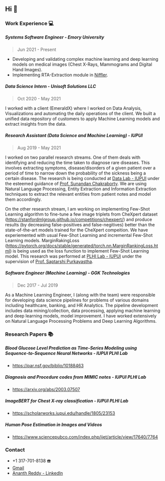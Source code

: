 ## Hi 👋

### Work Experience :computer:

##### Systems Software Engineer - Emory University
> Jun 2021 - Present

- Developing and validating complex machine learning and deep learning models on medical images (Chest X-Rays, Mammograms and Digital Hand Images).
- Implementing RTA-Extraction module in [Niffler](github.com/Emory-HITI/Niffler/).

##### Data Science Intern - Unisoft Solutions LLC
> Oct 2020 - May 2021

I worked with a client (EmeraldX) where I worked on Data Analysis, Visualizations and automating the daily operations of the client. We built a unified data repository of customers to apply Machine Learning models and extract insights from the data.

##### Research Assistant (Data Science and Machine Learning) - IUPUI
> Aug 2019 - May 2021

I worked on two parallel research streams. One of them deals with identifying and reducing the time taken to diagnose rare diseases. This involves extracting symptoms, disease/disorders of a given patient over a period of time to narrow down the probability of the sickness being a certain disease. The research is being conducted at [Data Lab - IUPUI](https://data.soic.iupui.edu/people.html) under the esteemed guidance of [Prof. Sunandan Chakraborty](https://soic.iupui.edu/people/sunandan-chakraborty/). We are using Natural Language Processing, Entity Extraction and Information Extraction techniques to extract the relevant entities from patient notes and model them accordingly.

On the other research stream, I am working on implementing Few-Shot Learning algorithm to fine-tune a few image triplets from CheXpert dataset (https://stanfordmlgroup.github.io/competitions/chexpert/) and produce results (by decreasing false-positives and false-negitives) better than the state-of-the-art models trained for the CheXpert compeition. We have experiemented with usual Few-Shot Learning and incremental Few-Shot Learning models. MarginRakingLoss (https://pytorch.org/docs/stable/generated/torch.nn.MarginRankingLoss.html) is being used as the loss function to implement Few-Shot Learning model. This research was performed at [PLHI Lab - IUPUI](https://plhi.sitehost.iu.edu/) under the supervision of [Prof. Saptarshi Purkayastha](https://soic.iupui.edu/people/saptarshi-purkayastha/).

##### Software Engineer (Machine Learning) - GGK Technologies
> Dec 2017 - Jul 2019

As a Machine Learning Engineer, I (along with the team) were responsible for developing data science pipelines for problems of various domains including healthcare, banking, and HR Analytics. The pipeline development includes data mining/collection, data processing, applying machine learning and deep learning models, model improvement. I have worked extensively on Natural Language Processing Problems and Deep Learning Algorithms.

### Research Papers :books:

##### Blood Glucose Level Prediction as Time-Series Modeling using Sequence-to-Sequence Neural Networks - IUPUI PLHI Lab
* https://par.nsf.gov/biblio/10188463

##### Diagnosis and Procedure codes from MIMIC notes - IUPUI PLHI Lab
* https://arxiv.org/abs/2003.07507

##### ImageBERT for Chest X-ray classification - IUPUI PLHI Lab
* https://scholarworks.iupui.edu/handle/1805/23153

##### Human Pose Estimation in Images and Videos
* https://www.sciencepubco.com/index.php/ijet/article/view/17640/7764



### Contact

* +1 317-701-8138 :phone:
* [Gmail](mailto:bananthreddy30@gmail.com)
* [Ananth Reddy - LinkedIn](https://www.linkedin.com/in/ananth-reddy-703245188/)

<!--
**anbhimi/anbhimi** is a ✨ _special_ ✨ repository because its `README.md` (this file) appears on your GitHub profile.

Here are some ideas to get you started:

- 🔭 I’m currently working on ...
- 🌱 I’m currently learning ...
- 👯 I’m looking to collaborate on ...
- 🤔 I’m looking for help with ...
- 💬 Ask me about ...
- 📫 How to reach me: ...
- 😄 Pronouns: ...
- ⚡ Fun fact: ...
-->

